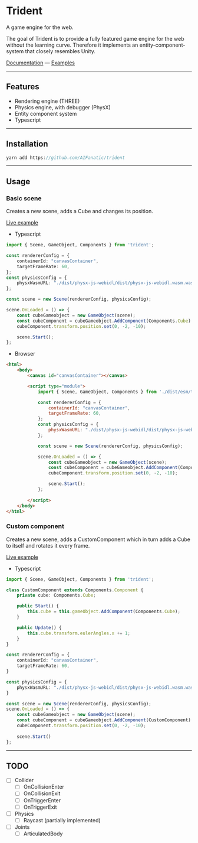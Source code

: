 # Trident

A game engine for the web.

The goal of Trident is to provide a fully featured game engine for the web without the learning curve.
Therefore it implements an entity-component-system that closely resembles Unity.

[Documentation](./docs/) — [Examples](./dist-examples/)

---

## Features
* Rendering engine (THREE)
* Physics engine, with debugger (PhysX)
* Entity component system
* Typescript
---
## Installation
```javascript
yarn add https://github.com/AIFanatic/trident 
```
---
## Usage
### Basic scene
Creates a new scene, adds a Cube and changes its position.

[Live example](./dist-examples/objects/Cube.html)

- Typescript
```typescript
import { Scene, GameObject, Components } from 'trident';

const rendererConfig = {
    containerId: "canvasContainer",
    targetFrameRate: 60,
};
const physicsConfig = {
    physxWasmURL: "./dist/physx-js-webidl/dist/physx-js-webidl.wasm.wasm",
};

const scene = new Scene(rendererConfig, physicsConfig);

scene.OnLoaded = () => {
    const cubeGameobject = new GameObject(scene);
    const cubeComponent = cubeGameobject.AddComponent(Components.Cube) as Components.Cube;
    cubeComponent.transform.position.set(0, -2, -10);

    scene.Start();
};
```

- Browser
```html
<html>
    <body>
        <canvas id="canvasContainer"></canvas>

        <script type="module">
            import { Scene, GameObject, Components } from './dist/esm/trident-esm-bundle.js';

            const rendererConfig = {
                containerId: "canvasContainer",
                targetFrameRate: 60,
            };
            const physicsConfig = {
                physxWasmURL: "./dist/physx-js-webidl/dist/physx-js-webidl.wasm.wasm",
            };

            const scene = new Scene(rendererConfig, physicsConfig);

            scene.OnLoaded = () => {
                const cubeGameobject = new GameObject(scene);
                const cubeComponent = cubeGameobject.AddComponent(Components.Cube);
                cubeComponent.transform.position.set(0, -2, -10);

                scene.Start();
            };
            
        </script>
    </body>
</html>
```

### Custom component
Creates a new scene, adds a CustomComponent which in turn adds a Cube to itself and rotates it every frame.

[Live example](./dist-examples/components/Custom.html)

- Typescript
```typescript
import { Scene, GameObject, Components } from 'trident';

class CustomComponent extends Components.Component {
    private cube: Components.Cube;

    public Start() {
        this.cube = this.gameObject.AddComponent(Components.Cube);
    }

    public Update() {
        this.cube.transform.eulerAngles.x += 1;
    }
}

const rendererConfig = {
    containerId: "canvasContainer",
    targetFrameRate: 60,
}

const physicsConfig = {
    physxWasmURL: "./dist/physx-js-webidl/dist/physx-js-webidl.wasm.wasm",
}

const scene = new Scene(rendererConfig, physicsConfig);
scene.OnLoaded = () => {
    const cubeGameobject = new GameObject(scene);
    const cubeComponent = cubeGameobject.AddComponent(CustomComponent) as CustomComponent;
    cubeComponent.transform.position.set(0, -2, -10);
    
    scene.Start()
};
```
---
## TODO
- [ ] Collider
  - [ ] OnCollisionEnter
  - [ ] OnCollisionExit
  - [ ] OnTriggerEnter
  - [ ] OnTriggerExit
- [ ] Physics
  - [ ] Raycast (partially implemented)
- [ ] Joints
  - [ ] ArticulatedBody